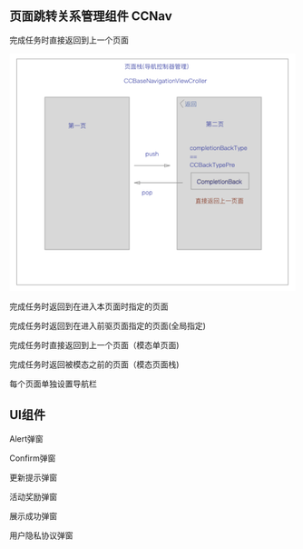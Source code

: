 ## 页面跳转关系管理组件 CCNav

完成任务时直接返回到上一个页面

![image](https://github.com/GuiTom/CCKit/blob/master/doc_images/CCNav_1.png)

完成任务时返回到在进入本页面时指定的页面

完成任务时返回到在进入前驱页面指定的页面(全局指定)

完成任务时直接返回到上一个页面（模态单页面)

完成任务时返回被模态之前的页面（模态页面栈)

每个页面单独设置导航栏

## UI组件

Alert弹窗

Confirm弹窗

更新提示弹窗

活动奖励弹窗

展示成功弹窗

用户隐私协议弹窗

